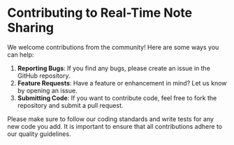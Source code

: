 # Contributing to Real-Time Note Sharing

We welcome contributions from the community! Here are some ways you can help:

1. **Reporting Bugs**: If you find any bugs, please create an issue in the GitHub repository.
2. **Feature Requests**: Have a feature or enhancement in mind? Let us know by opening an issue.
3. **Submitting Code**: If you want to contribute code, feel free to fork the repository and submit a pull request.

Please make sure to follow our coding standards and write tests for any new code you add. It is important to ensure that all contributions adhere to our quality guidelines.